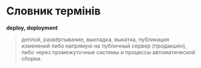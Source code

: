 # Словник термінів
**deploy, deployment**
>деплой, развёртывание, выкладка, выкатка, публикация изменений либо напрямую на публичный сервер (продакшен), либо через промежуточные системы и процессы автоматической сборки.
